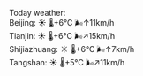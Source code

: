 Today weather:  
Beijing: ☀️ 🌡️+6°C 🌬️↑11km/h  
Tianjin: ☀️ 🌡️+6°C 🌬️↗15km/h  
Shijiazhuang: ☀️ 🌡️+6°C 🌬️↑7km/h  
Tangshan: ☀️ 🌡️+5°C 🌬️↗11km/h  
